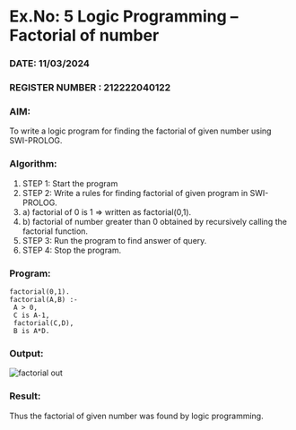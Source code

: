 # Ex.No: 5   Logic Programming – Factorial of number   
### DATE: 11/03/2024                                                                           
### REGISTER NUMBER : 212222040122
### AIM: 
To  write  a logic program for finding the factorial of given number using SWI-PROLOG.

### Algorithm:
1. STEP 1: Start the program
2. STEP 2:  Write a rules for finding factorial of given program in SWI-PROLOG.
3.   a)	factorial of 0 is 1 => written as factorial(0,1).
4.   b)	factorial of number greater than 0 obtained by recursively calling the factorial    function.
5. STEP 3: Run the program  to find answer of  query.
6. STEP 4: Stop the program.

### Program:
```
factorial(0,1).
factorial(A,B) :-
 A > 0,
 C is A-1,
 factorial(C,D),
 B is A*D.
```

### Output:
![factorial out](https://github.com/Praveenanagaraji22/AI_Lab_2023-24/assets/119393514/74c418e7-9c38-4156-83c4-0c512201c239)

### Result:
Thus the factorial of given number was found by logic programming. 
